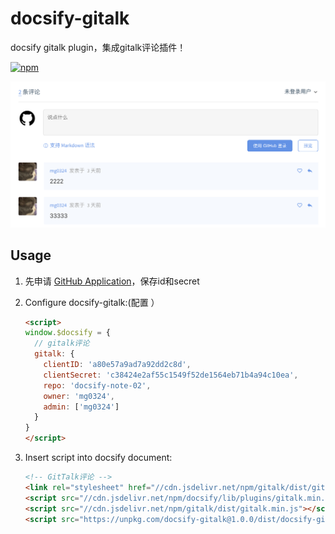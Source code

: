 # docsify-gitalk
docsify gitalk plugin，集成gitalk评论插件！

[![npm](https://img.shields.io/npm/v/docsify-plugin-toc.svg?style=flat-square)](https://www.npmjs.com/package/docsify-gitalk)

![示例](demo.png)


## Usage
1. 先申请 [GitHub Application](https://link.zhihu.com/?target=https%3A//github.com/settings/applications/new)，保存id和secret

2. Configure docsify-gitalk:(配置 ）

    ```html
    <script>
    window.$docsify = {
      // gitalk评论
      gitalk: {
        clientID: 'a80e57a9ad7a92dd2c8d',
        clientSecret: 'c38424e2af55c1549f52de1564eb71b4a94c10ea',
        repo: 'docsify-note-02',
        owner: 'mg0324',
        admin: ['mg0324']
      }
    }
    </script>
    ```

3. Insert script into docsify document:

    ```html
    <!-- GitTalk评论 -->
    <link rel="stylesheet" href="//cdn.jsdelivr.net/npm/gitalk/dist/gitalk.css">
    <script src="//cdn.jsdelivr.net/npm/docsify/lib/plugins/gitalk.min.js"></script>
    <script src="//cdn.jsdelivr.net/npm/gitalk/dist/gitalk.min.js"></script>
    <script src="https://unpkg.com/docsify-gitalk@1.0.0/dist/docsify-gitalk.min.js"></script>
    ```
